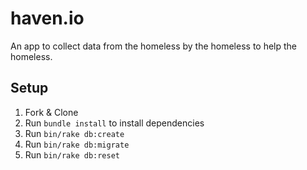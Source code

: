 # haven.io

An app to collect data from the homeless by the homeless to help the homeless.

## Setup
1. Fork & Clone
2. Run `bundle install` to install dependencies
3. Run `bin/rake db:create`
4. Run `bin/rake db:migrate`
5. Run `bin/rake db:reset`
